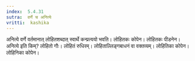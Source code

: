 ```yaml
---
index:  5.4.31
sutra:  वर्णे च अनित्ये
vritti:  kashika 
---
```


अनित्ये वर्णे वर्तमानात् लोहितशब्दात् स्वार्थे कन्प्रत्ययो भवति। लोहितकः कोपेन। लोहितकः पीडनेन। अनित्ये इति किम्? लोहितो गौः। लोहितं रुधिरम्। लोहिताल्लिङ्गबाधनं वा वक्तव्यम्। लोहितिका कोपेन। लोहिनिका कोपेन।

